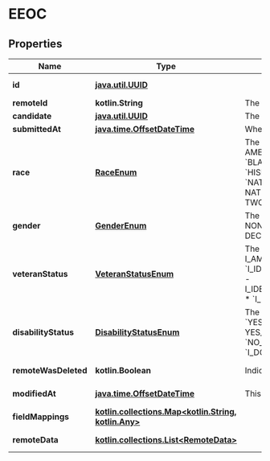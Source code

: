 
# EEOC

## Properties
Name | Type | Description | Notes
------------ | ------------- | ------------- | -------------
**id** | [**java.util.UUID**](java.util.UUID.md) |  |  [optional] [readonly]
**remoteId** | **kotlin.String** | The third-party API ID of the matching object. |  [optional]
**candidate** | [**java.util.UUID**](java.util.UUID.md) | The candidate being represented. |  [optional]
**submittedAt** | [**java.time.OffsetDateTime**](java.time.OffsetDateTime.md) | When the information was submitted. |  [optional]
**race** | [**RaceEnum**](RaceEnum.md) | The candidate&#39;s race.  * &#x60;AMERICAN_INDIAN_OR_ALASKAN_NATIVE&#x60; - AMERICAN_INDIAN_OR_ALASKAN_NATIVE * &#x60;ASIAN&#x60; - ASIAN * &#x60;BLACK_OR_AFRICAN_AMERICAN&#x60; - BLACK_OR_AFRICAN_AMERICAN * &#x60;HISPANIC_OR_LATINO&#x60; - HISPANIC_OR_LATINO * &#x60;WHITE&#x60; - WHITE * &#x60;NATIVE_HAWAIIAN_OR_OTHER_PACIFIC_ISLANDER&#x60; - NATIVE_HAWAIIAN_OR_OTHER_PACIFIC_ISLANDER * &#x60;TWO_OR_MORE_RACES&#x60; - TWO_OR_MORE_RACES * &#x60;DECLINE_TO_SELF_IDENTIFY&#x60; - DECLINE_TO_SELF_IDENTIFY |  [optional]
**gender** | [**GenderEnum**](GenderEnum.md) | The candidate&#39;s gender.  * &#x60;MALE&#x60; - MALE * &#x60;FEMALE&#x60; - FEMALE * &#x60;NON-BINARY&#x60; - NON-BINARY * &#x60;OTHER&#x60; - OTHER * &#x60;DECLINE_TO_SELF_IDENTIFY&#x60; - DECLINE_TO_SELF_IDENTIFY |  [optional]
**veteranStatus** | [**VeteranStatusEnum**](VeteranStatusEnum.md) | The candidate&#39;s veteran status.  * &#x60;I_AM_NOT_A_PROTECTED_VETERAN&#x60; - I_AM_NOT_A_PROTECTED_VETERAN * &#x60;I_IDENTIFY_AS_ONE_OR_MORE_OF_THE_CLASSIFICATIONS_OF_A_PROTECTED_VETERAN&#x60; - I_IDENTIFY_AS_ONE_OR_MORE_OF_THE_CLASSIFICATIONS_OF_A_PROTECTED_VETERAN * &#x60;I_DONT_WISH_TO_ANSWER&#x60; - I_DONT_WISH_TO_ANSWER |  [optional]
**disabilityStatus** | [**DisabilityStatusEnum**](DisabilityStatusEnum.md) | The candidate&#39;s disability status.  * &#x60;YES_I_HAVE_A_DISABILITY_OR_PREVIOUSLY_HAD_A_DISABILITY&#x60; - YES_I_HAVE_A_DISABILITY_OR_PREVIOUSLY_HAD_A_DISABILITY * &#x60;NO_I_DONT_HAVE_A_DISABILITY&#x60; - NO_I_DONT_HAVE_A_DISABILITY * &#x60;I_DONT_WISH_TO_ANSWER&#x60; - I_DONT_WISH_TO_ANSWER |  [optional]
**remoteWasDeleted** | **kotlin.Boolean** | Indicates whether or not this object has been deleted by third party webhooks. |  [optional] [readonly]
**modifiedAt** | [**java.time.OffsetDateTime**](java.time.OffsetDateTime.md) | This is the datetime that this object was last updated by Merge |  [optional] [readonly]
**fieldMappings** | [**kotlin.collections.Map&lt;kotlin.String, kotlin.Any&gt;**](kotlin.Any.md) |  |  [optional] [readonly]
**remoteData** | [**kotlin.collections.List&lt;RemoteData&gt;**](RemoteData.md) |  |  [optional] [readonly]



